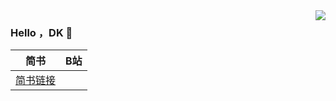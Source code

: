 
<img align="right" src="https://github-readme-stats.vercel.app/api?username=DarkingForUnity&locale=cn" />

### Hello ，DK 👋

|                     简书                         |                                           B站                                           |
|:-----------------------------------------------:|:---------------------------------------------------------------------------------------:|
|[简书链接](https://www.jianshu.com/u/4a17d0c15ed6)||[B站链接](https://space.bilibili.com/403597888?spm_id_from=333.788.b_765f7570696e666f.1)|

<!--
**DarkingForUnity/DarkingForUnity** is a ✨ _special_ ✨ repository because its `README.md` (this file) appears on your GitHub profile.
|                            掘金                            | 公众号 |                      简书                      |
| :--------------------------------------------------------: | :----: | :--------------------------------------------: |
| [点我](https://juejin.im/user) | 九心说 | [点我](https://www.jian) |
Here are some ideas to get you started:

- 🔭 I’m currently working on ...
- 🌱 I’m currently learning ...
- 👯 I’m looking to collaborate on ...
- 🤔 I’m looking for help with ...
- 💬 Ask me about ...
- 📫 How to reach me: ...
- 😄 Pronouns: ...
- ⚡ Fun fact: ...
-->
